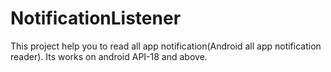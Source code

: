 # NotificationListener
This project help you to read all app notification(Android all app notification reader). Its works on android API-18 and above.
